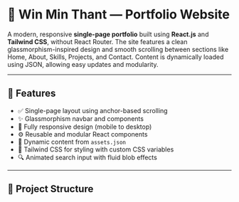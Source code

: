 # 💼 Win Min Thant — Portfolio Website

A modern, responsive **single-page portfolio** built using **React.js** and **Tailwind CSS**, without React Router. The site features a clean glassmorphism-inspired design and smooth scrolling between sections like Home, About, Skills, Projects, and Contact. Content is dynamically loaded using JSON, allowing easy updates and modularity.

---

## 🚀 Features

- ✅ Single-page layout using anchor-based scrolling 
- ✨ Glassmorphism navbar and components
- 📱 Fully responsive design (mobile to desktop)
- ⚙️ Reusable and modular React components
- 📂 Dynamic content from `assets.json`
- 🌈 Tailwind CSS for styling with custom CSS variables
- 🔍 Animated search input with fluid blob effects

---

## 📁 Project Structure

